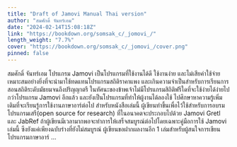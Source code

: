 ```yaml
---
title: "Draft of Jamovi Manual Thai version"
author: "สมศักดิ์ จันทร์เอม"
date: "2024-02-14T15:08:18Z"
link: "https://bookdown.org/somsak_c/_jomovi_/"
length_weight: "7.7%"
cover: "https://bookdown.org/somsak_c/_jomovi_/cover.png"
pinned: false
---
```


สมศักดิ์ จันทร์เอม โปรแกรม Jamovi เป็นโปรแกรมที่ใช้งานได้ดี ใช้งานง่าย และไม่เสียค่าใช้จ่าย เหมาะสมอย่างยิ่งที่จะนำมาใช้ทดแทนโปรแกรมสถิติราคาแพง และเกินความจำเป็นสำหรับการเรียนการสอนสถิติระดับมัธยมจนถึงปริญญาตรี ในทัศนะของข้าพเจ้าไม่มีโปรแกรมสิถิติฟรีใดที่จะใช้ง่ายได้ง่ายไปกว่าโปรแกรม Jamovi อีกแล้ว และยังเป็นโปรแกรมที่ทำให้ผู้งานได้ลองใช้ ไปศึกษาหาความรู้เพิ่มเติมที่จะเรียนรู้การใช้งานภาษาอาร์ต่อไป สำหรับหนังสือเล่มนี้ ผู้เขียนทำขึ้นเพื่อไว้ใช้สำหรับการอบรมโปรแกรมเสรี(open source for research) ที่ในอนาคตจะประกอบไปด้วย Jamovi Gretl และ JabRef ถ้าผู้เขียนมีเวลามากพอจะทำการให้เสร็จสมบูรณ์ต่อไปโดยเฉพาะคู่มือการใช้ Jamovi เล่มนี้ ซีงยังแค่เพียงฉบับร่างที่ยังไม่สมบูรณ์ ผู้เขียนขอฝากผลงานอีก 1 เล่มสำหรับผู้สนใจการเขียนโปรแกรมภาษาอาร์  ...
